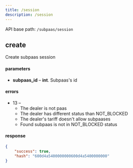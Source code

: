 ```yaml
---
title: /session
description: /session
---
```


API base path: `/subpaas/session`

## create

Create subpaas session

#### parameters

*   **subpaas_id** – **int**. Subpaas's id

#### errors

* 13 –
    * The dealer is not paas
    * The dealer has different status than NOT_BLOCKED
    * The dealer's tariff doesn't allow subpaases
    * Found subpaas is not in NOT_BLOCKED status

#### response

```json
{
    "success": true,
    "hash": "600d4a5400000000600d4a5400000000"
}
```
